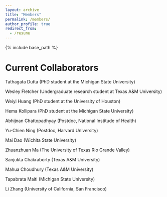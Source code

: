 ```yaml
---
layout: archive
title: "Members"
permalink: /members/
author_profile: true
redirect_from:
  - /resume
---
```


{% include base_path %}


**Current Collaborators**
=====
Tathagata Dutta (PhD student at the Michigan State University)
<br>

Wesley Fletcher (Undergraduate research student at Texas A&M University)
<br>

Weiyi Huang (PhD student at the University of Houston)
<br>

Hema Kollipara (PhD student at the Michigan State University)
<br>

Abhijnan Chattopadhyay (Postdoc, National Institude of Health)
<br> 

Yu-Chien Ning (Postdoc, Harvard University)
<br>

Mai Dao (Wichita State University)
<br>

Zhuanzhuan Ma (The University of Texas Rio Grande Valley)
<br>

Sanjukta Chakraborty (Texas A&M University)
<br> 

Mahua Choudhury (Texas A&M University)
<br>

Tapabrata Maiti (Michigan State University)
<br>

Li Zhang (University of California, San Francisco)
<br>

<br clear="left"/>
<!--<a href="http://samiransinha.github.io/images/students/Wesley_picture.jpg">Wesley Fletcher</a>.-->
